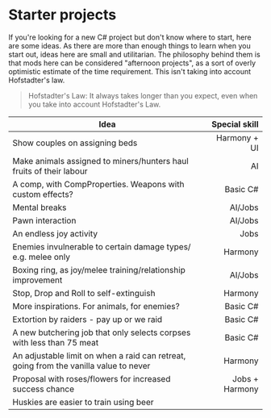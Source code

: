 # Starter projects

If you're looking for a new C# project but don't know where to start, here are some ideas. As there are more than enough things to learn when you start out, ideas here are small and utilitarian. The philosophy behind them is that mods here can be considered "afternoon projects", as a sort of overly optimistic estimate of the time requirement. This isn't taking into account Hofstadter's law.

>Hofstadter's Law: It always takes longer than you expect, even when you take into account Hofstadter's Law.

| Idea                                                                | Special skill |
| ------------------------------------------------------------------- |--------------:|
| Show couples on assigning beds                                      | Harmony + UI  |
| Make animals assigned to miners/hunters haul fruits of their labour | AI |
| A comp, with CompProperties. Weapons with custom effects?           | Basic C# |
| Mental breaks                                                       | AI/Jobs |
| Pawn interaction                                                    | AI/Jobs |
| An endless joy activity                                             | Jobs |
| Enemies invulnerable to certain damage types/ e.g. melee only       | Harmony |
| Boxing ring, as joy/melee training/relationship improvement | AI/Jobs |
| Stop, Drop and Roll to self-extinguish | Harmony |
| More inspirations. For animals, for enemies? | Basic C# |
| Extortion by raiders - pay up or we raid | Basic C# |
| A new butchering job that only selects corpses with less than 75 meat | Basic C# |
| An adjustable limit on when a raid can retreat, going from the vanilla value to never | Harmony |
| Proposal with roses/flowers for increased success chance | Jobs + Harmony |
| Huskies are easier to train using beer | |